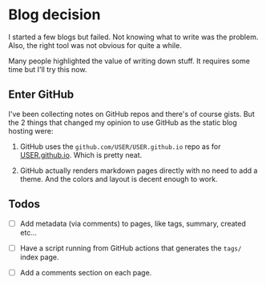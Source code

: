 # Blog decision

I started a few blogs but failed. Not knowing what to write was the problem.
Also, the right tool was not obvious for quite a while.

Many people highlighted the value of writing down stuff. It requires some time
but I'll try this now.


## Enter GitHub

I've been collecting notes on GitHub repos and there's of course gists. But
the 2 things that changed my opinion to use GitHub as the static blog hosting
were:

1. GitHub uses the `github.com/USER/USER.github.io` repo as for
   [USER.github.io](https://USER.github.io). Which is pretty neat.

2. GitHub actually renders markdown pages directly with no need to add a theme.
   And the colors and layout is decent enough to work.


## Todos

- [ ] Add metadata (via comments) to pages, like tags, summary, created etc...

- [ ] Have a script running from GitHub actions that generates the `tags/`
      index page.

- [ ] Add a comments section on each page.
